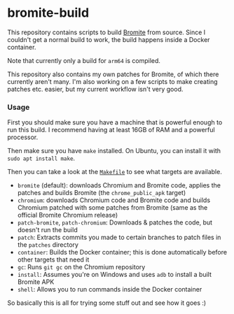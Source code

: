 # bromite-build
This repository contains scripts to build [Bromite](https://github.com/bromite/bromite) from source. Since I couldn't get a normal build to work, the build happens inside a Docker container.

Note that currently only a build for `arm64` is compiled.

This repository also contains my own patches for Bromite, of which there currently aren't many. I'm also working on a few scripts to make creating patches etc. easier, but my current workflow isn't very good.

### Usage
First you should make sure you have a machine that is powerful enough to run this build. I recommend having at least 16GB of RAM and a powerful processor.

Then make sure you have `make` installed. On Ubuntu, you can install it with `sudo apt install make`.

Then you can take a look at the [`Makefile`](Makefile) to see what targets are available.
* `bromite` (default): downloads Chromium and Bromite code, applies the patches and builds Bromite (the `chrome_public_apk` target)
* `chromium`: downloads Chromium code and Bromite code and builds Chromium patched with some patches from Bromite (same as the official Bromite Chromium release)
* `patch-bromite`, `patch-chromium`: Downloads & patches the code, but doesn't run the build
* `patch`: Extracts commits you made to certain branches to patch files in the `patches` directory
* `container`: Builds the Docker container; this is done automatically before other targets that need it
* `gc`: Runs `git gc` on the Chromium repository
* `install`: Assumes you're on Windows and uses `adb` to install a built Bromite APK
* `shell`: Allows you to run commands inside the Docker container

So basically this is all for trying some stuff out and see how it goes :)
